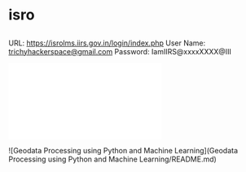 # isro



##
URL: https://isrolms.iirs.gov.in/login/index.php
User Name: trichyhackerspace@gmail.com
Password: IamIIRS@xxxxXXXX@III


![START-2025](START-2025/README.md)


![Geodata Processing using Python and Machine Learning](Geodata Processing using Python and Machine Learning/README.md)


	
